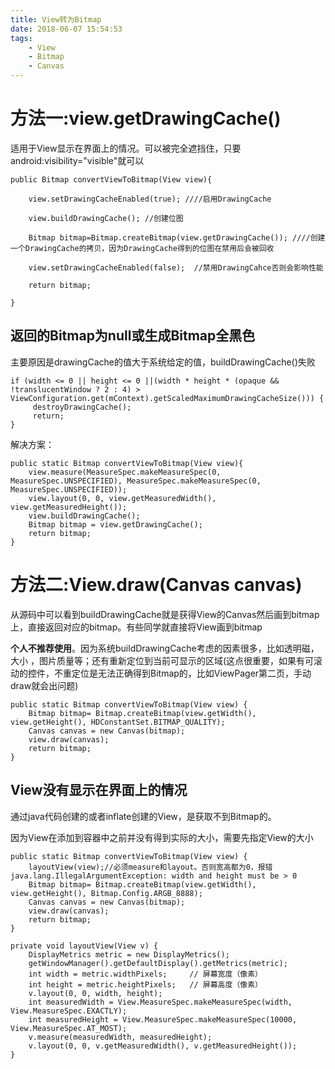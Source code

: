 ```yaml
---
title: View转为Bitmap
date: 2018-06-07 15:54:53
tags:
	- View
	- Bitmap
	- Canvas
---
```


# 方法一:view.getDrawingCache() #

适用于View显示在界面上的情况。可以被完全遮挡住，只要android:visibility="visible"就可以

	public Bitmap convertViewToBitmap(View view){
	
		view.setDrawingCacheEnabled(true); ////启用DrawingCache
		
		view.buildDrawingCache(); //创建位图
		
		Bitmap bitmap=Bitmap.createBitmap(view.getDrawingCache()); ////创建一个DrawingCache的拷贝，因为DrawingCache得到的位图在禁用后会被回收
		
		view.setDrawingCacheEnabled(false);  //禁用DrawingCahce否则会影响性能

		return bitmap;
	
	}

## 返回的Bitmap为null或生成Bitmap全黑色 ##

主要原因是drawingCache的值大于系统给定的值，buildDrawingCache()失败

	if (width <= 0 || height <= 0 ||(width * height * (opaque && !translucentWindow ? 2 : 4) > ViewConfiguration.get(mContext).getScaledMaximumDrawingCacheSize())) {   
         destroyDrawingCache();   
         return;   
  	}  

解决方案：

	public static Bitmap convertViewToBitmap(View view){
		view.measure(MeasureSpec.makeMeasureSpec(0, MeasureSpec.UNSPECIFIED), MeasureSpec.makeMeasureSpec(0, MeasureSpec.UNSPECIFIED));
		view.layout(0, 0, view.getMeasuredWidth(), view.getMeasuredHeight());
		view.buildDrawingCache();
		Bitmap bitmap = view.getDrawingCache();
		return bitmap;
	}


# 方法二:View.draw(Canvas canvas) #

从源码中可以看到buildDrawingCache就是获得View的Canvas然后画到bitmap上，直接返回对应的bitmap。有些同学就直接将View画到bitmap

**个人不推荐使用**。因为系统buildDrawingCache考虑的因素很多，比如透明磁，大小 ，图片质量等；还有重新定位到当前可显示的区域(这点很重要，如果有可滚动的控件，不重定位是无法正确得到Bitmap的，比如ViewPager第二页，手动draw就会出问题)

	public static Bitmap convertViewToBitmap(View view) {  
	    Bitmap bitmap= Bitmap.createBitmap(view.getWidth(), view.getHeight(), HDConstantSet.BITMAP_QUALITY);  
	    Canvas canvas = new Canvas(bitmap);  
	    view.draw(canvas);  
	    return bitmap;  
	}


## View没有显示在界面上的情况 ##

通过java代码创建的或者inflate创建的View，是获取不到Bitmap的。

因为View在添加到容器中之前并没有得到实际的大小，需要先指定View的大小

	public static Bitmap convertViewToBitmap(View view) {  
		layoutView(view);//必须measure和layout。否则宽高都为0，报错 java.lang.IllegalArgumentException: width and height must be > 0
	    Bitmap bitmap= Bitmap.createBitmap(view.getWidth(), view.getHeight(), Bitmap.Config.ARGB_8888);  
	    Canvas canvas = new Canvas(bitmap);  
	    view.draw(canvas);  
	    return bitmap;  
	}

    private void layoutView(View v) {
		DisplayMetrics metric = new DisplayMetrics();
        getWindowManager().getDefaultDisplay().getMetrics(metric);
        int width = metric.widthPixels;     // 屏幕宽度（像素）
        int height = metric.heightPixels;   // 屏幕高度（像素）
        v.layout(0, 0, width, height);
        int measuredWidth = View.MeasureSpec.makeMeasureSpec(width, View.MeasureSpec.EXACTLY);
        int measuredHeight = View.MeasureSpec.makeMeasureSpec(10000, View.MeasureSpec.AT_MOST);
        v.measure(measuredWidth, measuredHeight);
        v.layout(0, 0, v.getMeasuredWidth(), v.getMeasuredHeight());
    }



